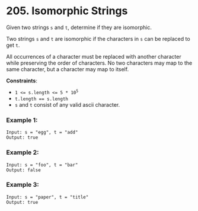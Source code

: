 # 205. Isomorphic Strings

Given two strings `s` and `t`, determine if they are isomorphic.

Two strings `s` and `t` are isomorphic if the characters in `s` can be replaced to get `t`.

All occurrences of a character must be replaced with another character while preserving the order of characters. No two characters may map to the same character, but a character may map to itself.

**Constraints**:
- <code>1 <= s.length <= 5 * 10<sup>5</sup></code>
- `t.length == s.length`
- `s` and `t` consist of any valid ascii character.

### Example 1:
```
Input: s = "egg", t = "add"
Output: true
```

### Example 2:
```
Input: s = "foo", t = "bar"
Output: false
```

### Example 3:
```
Input: s = "paper", t = "title"
Output: true
```
